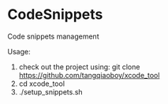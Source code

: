 # CodeSnippets
Code snippets management

Usage:

1. check out the project using: git clone https://github.com/tangqiaoboy/xcode_tool
2. cd xcode_tool
3. ./setup_snippets.sh
